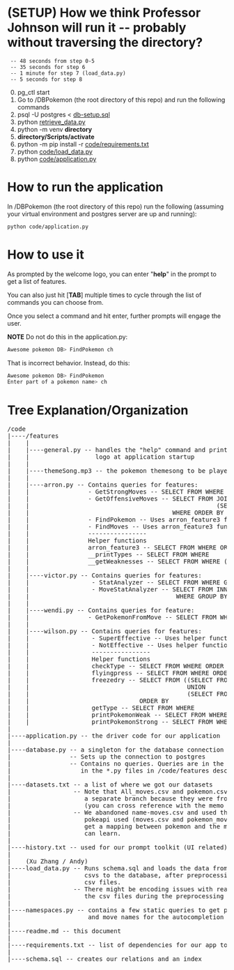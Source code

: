 # (SETUP) How we think Professor Johnson will run it -- probably without traversing the directory?
```
 -- 48 seconds from step 0-5
 -- 35 seconds for step 6
 -- 1 minute for step 7 (load_data.py)
 -- 5 seconds for step 8
```
0. pg_ctl start
1. Go to /DBPokemon (the root directory of this repo) and run the following commands
2. psql -U postgres < [db-setup.sql](/db-setup.sql)
3. python [retrieve_data.py](/retrieve_data.py)
4. python -m venv **directory**
5. **directory/Scripts/activate**
6. python -m pip install -r [code/requirements.txt](/code/requirements.txt)
7. python [code/load_data.py](/code/load_data.py)
8. python [code/application.py](/code/application.py)

# How to run the application
In /DBPokemon (the root directory of this repo) run the following (assuming your virtual environment and postgres server are up and running):
```bash
python code/application.py
```

# How to use it
As prompted by the welcome logo, you can enter "**help**" in the prompt to get a list of features.

You can also just hit \[**TAB**\] multiple times to cycle through the list of commands you can choose from.

Once you select a command and hit enter, further prompts will engage the user.

**NOTE** Do not do this in the application.py:
```bash
Awesome pokemon DB> FindPokemon ch
```

That is incorrect behavior. Instead, do this:
```bash
Awesome pokemon DB> FindPokemon
Enter part of a pokemon name> ch
```

# Tree Explanation/Organization
<pre>
/code
|----/features
|    |
|    |----general.py -- handles the "help" command and printing out the
|    |                  logo at application startup
|    |
|    |----themeSong.mp3 -- the pokemon themesong to be played in the background
|    |
|    |----arron.py -- Contains queries for features:
|    |                - GetStrongMoves -- SELECT FROM WHERE ORDER BY
|    |                - GetOffensiveMoves -- SELECT FROM JOIN
|    |                                                   (SELECT FROM JOIN WHERE)
|    |                                       WHERE ORDER BY
|    |                - FindPokemon -- Uses arron_feature3 function
|    |                - FindMoves -- Uses arron_feature3 function
|    |                ----------------
|    |                Helper functions
|    |                arron_feature3 -- SELECT FROM WHERE ORDER BY
|    |                __printTypes -- SELECT FROM WHERE
|    |                __getWeaknesses -- SELECT FROM WHERE (SELECT FROM WHERE)
|    |
|    |----victor.py -- Contains queries for features:
|    |                 - StatAnalyzer -- SELECT FROM WHERE GROUP BY ORDER BY
|    |                 - MoveStatAnalyzer -- SELECT FROM INNER JOIN INNER JOIN
|    |                                        WHERE GROUP BY ORDER BY
|    |
|    |----wendi.py -- Contains queries for feature:
|    |                - GetPokemonFromMove -- SELECT FROM WHERE (SELECT FROM WHERE)
|    |
|    |----wilson.py -- Contains queries for features:
|    |                 - SuperEffective -- Uses helper functions
|    |                 - NotEffective -- Uses helper functions
|    |                 ----------------
|    |                 Helper functions
|    |                 checkType -- SELECT FROM WHERE ORDER BY
|    |                 flyingpress -- SELECT FROM WHERE ORDER BY
|    |                 freezedry -- SELECT FROM ((SELECT FROM WHERE)
|    |                                           UNION
|    |                                           (SELECT FROM WHERE))
|    |                              ORDER BY
|    |                 getType -- SELECT FROM WHERE
|    |                 printPokemonWeak -- SELECT FROM WHERE
|    |                 printPokemonStrong -- SELECT FROM WHERE
|
|----application.py -- the driver code for our application
|
|----database.py -- a singleton for the database connection object
|                -- Sets up the connection to postgres
|                -- Contains no queries. Queries are in the actual
|                   in the *.py files in /code/features described above
|
|----datasets.txt -- a list of where we got our datasets
|                 -- Note that All_moves.csv and pokemon.csv are in
|                    a separate branch because they were from Kaggle
|                    (you can cross reference with the memo we submitted)
|                 -- We abandoned name-moves.csv and used the dataset that
|                    pokeapi used (moves.csv and pokemon_moves.csv) to
|                    get a mapping between pokemon and the moves they
|                    can learn.
|
|----history.txt -- used for our prompt toolkit (UI related)
|
|    (Xu Zhang / Andy)
|----load_data.py -- Runs schema.sql and loads the data from the dataset
|                    csvs to the database, after preprocessing into other
|                    csv files.
|                 -- There might be encoding issues with reading and writing
|                    the csv files during the preprocessing step
|
|----namespaces.py -- contains a few static queries to get pokemon names
|                     and move names for the autocompletion in our UI
|
|----readme.md -- this document
|
|----requirements.txt -- list of dependencies for our app to run
|
|----schema.sql -- creates our relations and an index
</pre>
